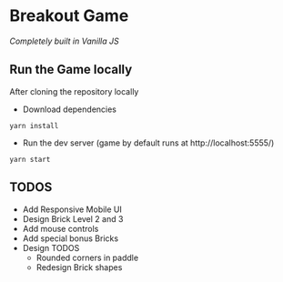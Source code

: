 # Breakout Game
*Completely built in Vanilla JS*

## Run the Game locally
After cloning the repository locally
- Download dependencies
```
yarn install
```
- Run the dev server (game by default runs at http://localhost:5555/)
```   
yarn start
```

## TODOS
* Add Responsive Mobile UI
* Design Brick Level 2 and 3
* Add mouse controls
* Add special bonus Bricks
* Design TODOS
  * Rounded corners in paddle
  * Redesign Brick shapes
